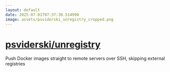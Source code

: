 ```yaml
---
layout: default
date: 2025-07-01T07:37:30.514990
image: assets/psviderski_unregistry_cropped.png
---
```


# [psviderski/unregistry](https://github.com/psviderski/unregistry)

Push Docker images straight to remote servers over SSH, skipping external registries
